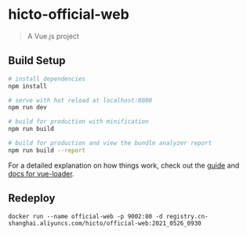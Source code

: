 # hicto-official-web

> A Vue.js project

## Build Setup

``` bash
# install dependencies
npm install

# serve with hot reload at localhost:8080
npm run dev

# build for production with minification
npm run build

# build for production and view the bundle analyzer report
npm run build --report
```

For a detailed explanation on how things work, check out the [guide](http://vuejs-templates.github.io/webpack/) and [docs for vue-loader](http://vuejs.github.io/vue-loader).

## Redeploy

```
docker run --name official-web -p 9002:80 -d registry.cn-shanghai.aliyuncs.com/hicto/official-web:2021_0526_0930
```